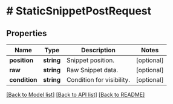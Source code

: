 # # StaticSnippetPostRequest

## Properties

Name | Type | Description | Notes
------------ | ------------- | ------------- | -------------
**position** | **string** | Snippet position. | [optional]
**raw** | **string** | Raw Snippet data. | [optional]
**condition** | **string** | Condition for visibility. | [optional]

[[Back to Model list]](../../README.md#models) [[Back to API list]](../../README.md#endpoints) [[Back to README]](../../README.md)
